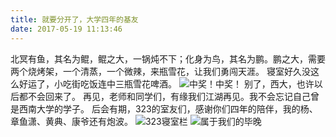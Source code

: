```yaml
---
title: 就要分开了，大学四年的基友
date: 2017-05-19 11:13:46
---
```



北冥有鱼，其名为鲲，鲲之大，一锅炖不下；化身为鸟，其名为鹏。鹏之大，需要两个烧烤架，一个清蒸，一个微辣，来瓶雪花，让我们勇闯天涯。
寝室好久没这么好运了，小吃街吃饭连中三瓶雪花啤酒。
![中奖！中奖！](https://olpkwt43d.qnssl.com/blog/article/xi_da_li_bie.jpg)
别了，西大，也许以后都不会回来了。
再见，老师和同学们，有缘我们江湖再见。我不会忘记自己曾是西南大学的学子。
后会有期，323的室友们，感谢你们四年的陪伴，我的杨、章鱼潇、黄典、康爷还有炮波。
![323寝室栏](https://olpkwt43d.qnssl.com/blog/article/xi_da_li_bie2.jpg)
![属于我们的毕晚](https://olpkwt43d.qnssl.com/blog/article/xi_da_li_bie3.jpg)
